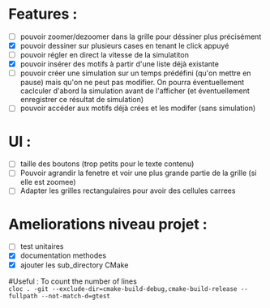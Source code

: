# Features :
- [ ] pouvoir zoomer/dezoomer dans la grille pour déssiner plus précisément
- [x] pouvoir dessiner sur plusieurs cases en tenant le click appuyé
- [ ] pouvoir régler en direct la vitesse de la simulatiton
- [x] pouvoir insérer des motifs à partir d'une liste déjà existante
- [ ] pouvoir créer une simulation sur un temps prédéfini (qu'on mettre en pause) mais qu'on ne peut pas modifier. On pourra éventuellement caclculer d'abord la simulation avant de l'afficher (et éventuellement enregistrer ce résultat de simulation)
- [ ] pouvoir accéder aux motifs déjà crées et les modifer (sans simulation)

# UI :
- [ ] taille des boutons (trop petits pour le texte contenu)
- [ ] Pouvoir agrandir la fenetre et voir une plus grande partie de la grille (si elle est zoomee)
- [ ] Adapter les grilles rectangulaires pour avoir des cellules carrees

# Ameliorations niveau projet :
- [ ] test unitaires
- [x] documentation methodes
- [x] ajouter les sub_directory CMake

#Useful :
To count the number of lines \
```cloc . -git --exclude-dir=cmake-build-debug,cmake-build-release --fullpath --not-match-d=gtest```